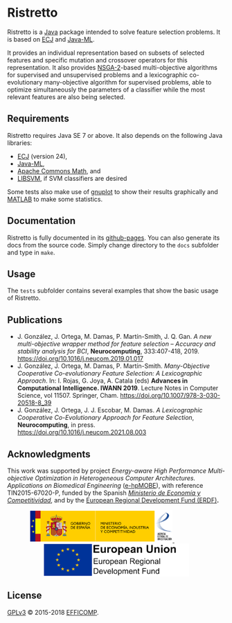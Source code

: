 # Ristretto

Ristretto is a [Java](https://www.java.com) package intended to solve feature selection problems. It is based on [ECJ](https://cs.gmu.edu/~eclab/projects/ecj/) and [Java-ML](http://java-ml.sourceforge.net/).

It provides an individual representation based on subsets of selected features and specific mutation and crossover operators for this representation. It also provides [NSGA-2](https://ieeexplore.ieee.org/document/996017)-based multi-objective algorithms for supervised and unsupervised problems and a lexicographic co-evolutionary many-objective algorithm for supervised problems, able to optimize simultaneously the parameters of a classifier while the most relevant features are also being selected.

## Requirements

Ristretto requires Java SE 7 or above. It also depends on the following Java libraries:

* [ECJ](https://cs.gmu.edu/~eclab/projects/ecj/) (version 24),
* [Java-ML](http://java-ml.sourceforge.net/),
* [Apache Commons Math](https://commons.apache.org/proper/commons-math/), and
* [LIBSVM](https://www.csie.ntu.edu.tw/~cjlin/libsvm/), if SVM classifiers are desired

Some tests also make use of [gnuplot](http://www.gnuplot.info/) to show their results graphically and [MATLAB](https://www.mathworks.com/products/matlab.html) to make some statistics.

## Documentation

Ristretto is fully documented in its [github-pages](https://efficomp.github.io/ristretto/). You can also generate its docs from the source code. Simply change directory to the `docs` subfolder and type in `make`.

## Usage

The `tests` subfolder contains several examples that show the basic usage of Ristretto.

## Publications

* J. González, J. Ortega, M. Damas, P. Martín-Smith, J. Q. Gan. *A new multi-objective wrapper method for feature selection – Accuracy and stability analysis for BCI*, **Neurocomputing**, 333:407-418, 2019. https://doi.org/10.1016/j.neucom.2019.01.017
* J. González, J. Ortega, M. Damas, P. Martín-Smith. *Many-Objective Cooperative Co-evolutionary Feature Selection: A Lexicographic Approach*.  In: I. Rojas, G. Joya, A. Catala (eds) **Advances in Computational Intelligence. IWANN 2019**. Lecture Notes in Computer Science, vol 11507. Springer, Cham. https://doi.org/10.1007/978-3-030-20518-8_39
* J. González, J. Ortega, J. J. Escobar, M. Damas. *A Lexicographic Cooperative Co-Evolutionary Approach for Feature Selection*, **Neurocomputing**, in press. https://doi.org/10.1016/j.neucom.2021.08.003

## Acknowledgments

This work was supported by project *Energy-aware High Performance Multi-objective Optimization in Heterogeneous Computer Architectures. Applications on Biomedical Engineering* ([e-hpMOBE](https://atcproyectos.ugr.es/ehpmobe/)), with reference TIN2015-67020-P, funded by the Spanish *[Ministerio de Economía y Competitividad](https://www.ciencia.gob.es/)*, and by the [European Regional Development Fund (ERDF)](https://ec.europa.eu/regional_policy/en/funding/erdf/)**.**

<div style="text-align: center">
  <a href="https://www.ciencia.gob.es/">
    <img height="75" src="https://raw.githubusercontent.com/efficomp/ristretto/main/docs/resources/mineco.png" alt="Ministerio de Economía y Competitividad">
  </a> &nbsp; &nbsp; &nbsp; &nbsp; &nbsp; &nbsp; &nbsp; &nbsp; &nbsp; 
  <a href="https://ec.europa.eu/regional_policy/en/funding/erdf/">
    <img height="75" src="https://raw.githubusercontent.com/efficomp/ristretto/main/docs/resources/erdf.png" alt="European Regional Development Fund (ERDF)">
  </a>
</div>

## License

[GPLv3](https://www.gnu.org/licenses/gpl-3.0.md) © 2015-2018 [EFFICOMP](https://atcproyectos.ugr.es/efficomp/).